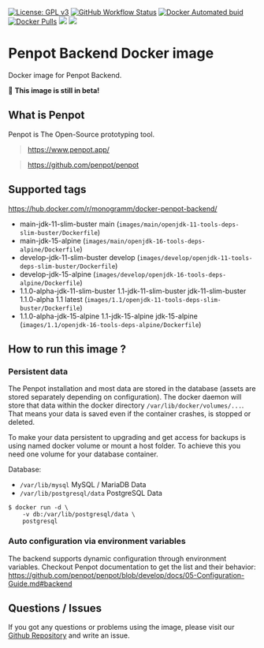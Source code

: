 [![License: GPL v3][uri_license_image]][uri_license]
[![GitHub Workflow Status](https://img.shields.io/github/workflow/status/Monogramm/docker-penpot-backend/Docker%20Image%20CI)](https://github.com/Monogramm/docker-penpot-backend/actions)
[![Docker Automated buid](https://img.shields.io/docker/cloud/build/monogramm/docker-penpot-backend.svg)](https://hub.docker.com/r/monogramm/docker-penpot-backend/)
[![Docker Pulls](https://img.shields.io/docker/pulls/monogramm/docker-penpot-backend.svg)](https://hub.docker.com/r/monogramm/docker-penpot-backend/)
[![](https://images.microbadger.com/badges/version/monogramm/docker-penpot-backend.svg)](https://microbadger.com/images/monogramm/docker-penpot-backend)
[![](https://images.microbadger.com/badges/image/monogramm/docker-penpot-backend.svg)](https://microbadger.com/images/monogramm/docker-penpot-backend)

# Penpot Backend Docker image

Docker image for Penpot Backend.

🚧 **This image is still in beta!**

## What is Penpot

Penpot is The Open-Source prototyping tool.

> <https://www.penpot.app/>

> <https://github.com/penpot/penpot>

## Supported tags

<https://hub.docker.com/r/monogramm/docker-penpot-backend/>

<!-- >Docker Tags -->

-   main-jdk-11-slim-buster main  (`images/main/openjdk-11-tools-deps-slim-buster/Dockerfile`)
-   main-jdk-15-alpine  (`images/main/openjdk-16-tools-deps-alpine/Dockerfile`)
-   develop-jdk-11-slim-buster develop  (`images/develop/openjdk-11-tools-deps-slim-buster/Dockerfile`)
-   develop-jdk-15-alpine  (`images/develop/openjdk-16-tools-deps-alpine/Dockerfile`)
-   1.1.0-alpha-jdk-11-slim-buster 1.1-jdk-11-slim-buster jdk-11-slim-buster 1.1.0-alpha 1.1 latest  (`images/1.1/openjdk-11-tools-deps-slim-buster/Dockerfile`)
-   1.1.0-alpha-jdk-15-alpine 1.1-jdk-15-alpine jdk-15-alpine  (`images/1.1/openjdk-16-tools-deps-alpine/Dockerfile`)

<!-- <Docker Tags -->

<!--
-   `11-slim-buster`
-   `11-buster`
-   `14-slim-buster`
-   `14-buster`
-   `14-alpine`
-   `15-slim-buster`
-   `15-buster`
-   `15-alpine`
-->

## How to run this image ?

### Persistent data

The Penpot installation and most data are stored in the database (assets are stored separately depending on configuration). The docker daemon will store that data within the docker directory `/var/lib/docker/volumes/...`. That means your data is saved even if the container crashes, is stopped or deleted.

To make your data persistent to upgrading and get access for backups is using named docker volume or mount a host folder. To achieve this you need one volume for your database container.

Database:

-   `/var/lib/mysql` MySQL / MariaDB Data
-   `/var/lib/postgresql/data` PostgreSQL Data

```console
$ docker run -d \
    -v db:/var/lib/postgresql/data \
    postgresql
```

### Auto configuration via environment variables

The backend supports dynamic configuration through environment variables.
Checkout Penpot documentation to get the list and their behavior: <https://github.com/penpot/penpot/blob/develop/docs/05-Configuration-Guide.md#backend>

## Questions / Issues

If you got any questions or problems using the image, please visit our [Github Repository](https://github.com/Monogramm/docker-penpot-backend) and write an issue.

[uri_license]: http://www.gnu.org/licenses/gpl.html

[uri_license_image]: https://img.shields.io/badge/License-GPL%20v3-blue.svg
